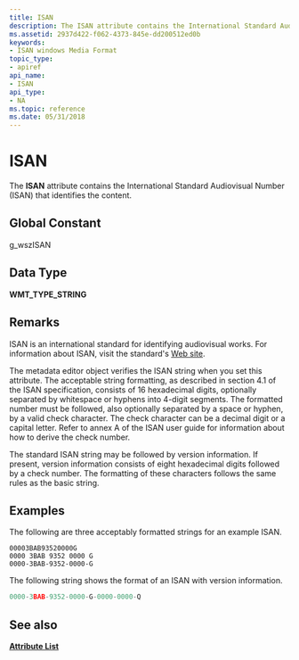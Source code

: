 ```yaml
---
title: ISAN
description: The ISAN attribute contains the International Standard Audiovisual Number (ISAN) that identifies the content.
ms.assetid: 2937d422-f062-4373-845e-dd200512ed0b
keywords:
- ISAN windows Media Format
topic_type:
- apiref
api_name:
- ISAN
api_type:
- NA
ms.topic: reference
ms.date: 05/31/2018
---
```


# ISAN

The **ISAN** attribute contains the International Standard Audiovisual Number (ISAN) that identifies the content.

## Global Constant

g\_wszISAN

## Data Type

**WMT\_TYPE\_STRING**

## Remarks

ISAN is an international standard for identifying audiovisual works. For information about ISAN, visit the standard's [Web site](https://go.microsoft.com/fwlink/p/?linkid=161595).

The metadata editor object verifies the ISAN string when you set this attribute. The acceptable string formatting, as described in section 4.1 of the ISAN specification, consists of 16 hexadecimal digits, optionally separated by whitespace or hyphens into 4-digit segments. The formatted number must be followed, also optionally separated by a space or hyphen, by a valid check character. The check character can be a decimal digit or a capital letter. Refer to annex A of the ISAN user guide for information about how to derive the check number.

The standard ISAN string may be followed by version information. If present, version information consists of eight hexadecimal digits followed by a check number. The formatting of these characters follows the same rules as the basic string.

## Examples

The following are three acceptably formatted strings for an example ISAN.


```
00003BAB93520000G
0000 3BAB 9352 0000 G
0000-3BAB-9352-0000-G
```



The following string shows the format of an ISAN with version information.


```C++
0000-3BAB-9352-0000-G-0000-0000-Q
```



## See also

<dl> <dt>

[**Attribute List**](attribute-list.md)
</dt> </dl>

 

 




